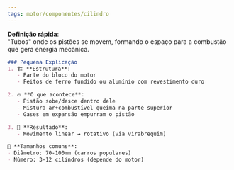 ```yaml
---
tags: motor/componentes/cilindro
---
```

**Definição rápida**:  
"Tubos" onde os pistões se movem, formando o espaço para a combustão que gera energia mecânica.  

```markdown
### Pequena Explicação  
1. 🏗️ **Estrutura**:  
   - Parte do bloco do motor  
   - Feitos de ferro fundido ou alumínio com revestimento duro  

2. 🔥 **O que acontece**:  
   - Pistão sobe/desce dentro dele  
   - Mistura ar+combustível queima na parte superior  
   - Gases em expansão empurram o pistão  

3. 🚗 **Resultado**:  
   - Movimento linear → rotativo (via virabrequim)  

📏 **Tamanhos comuns**:  
- Diâmetro: 70-100mm (carros populares)  
- Número: 3-12 cilindros (depende do motor)
```
